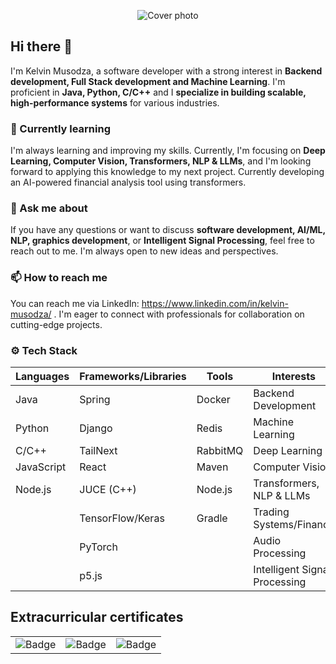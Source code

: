 <p align="center">
  <img src="https://imgur.com/xA563pC.png" alt="Cover photo" />
</p>

<!-- ![Cover photo](https://imgur.com/wSVLy5w.png) -->
## Hi there 👋

I'm Kelvin Musodza, a software developer with a strong interest in **Backend development, Full Stack development and Machine Learning**. I'm proficient in **Java, Python, C/C++** and I **specialize in building scalable, high-performance systems** for various industries.

### 🌱 Currently learning

I'm always learning and improving my skills. Currently, I'm focusing on **Deep Learning, Computer Vision, Transformers, NLP & LLMs**, and I'm looking forward to applying this knowledge to my next project. Currently developing an AI-powered financial analysis tool using transformers.

### 💬 Ask me about

If you have any questions or want to discuss **software development, AI/ML, NLP, graphics development**, or **Intelligent Signal Processing**, feel free to reach out to me. I'm always open to new ideas and perspectives.

### 📫 How to reach me

You can reach me via LinkedIn: https://www.linkedin.com/in/kelvin-musodza/ . I'm eager to connect with professionals for collaboration on cutting-edge projects.

### ⚙️ Tech Stack

| **Languages**      | **Frameworks/Libraries**      | **Tools**                | **Interests**                        |
|--------------------|-------------------------------|--------------------------|--------------------------------------|
| Java               | Spring                        | Docker                   | Backend Development                 |
| Python             | Django                        | Redis                    | Machine Learning                    |
| C/C++              | TailNext                      | RabbitMQ                 | Deep Learning                       |
| JavaScript         | React                         | Maven                    | Computer Vision                     |
| Node.js            | JUCE (C++)                    | Node.js                  | Transformers, NLP & LLMs            |
|                    | TensorFlow/Keras              | Gradle                   | Trading Systems/Finance             |
|                    | PyTorch                       |                          | Audio Processing                    |
|                    | p5.js                         |                          | Intelligent Signal Processing       |

## Extracurricular certificates
<table>
  <tr>
    <td><img src="https://imgur.com/YVSyGXb.png" alt="Badge" /></td>
    <td><img src="https://imgur.com/DoWqh11.png" alt="Badge" /></td>
    <td><img src="https://imgur.com/pc72rUD.png" alt="Badge" /></td>
  </tr>
</table>
